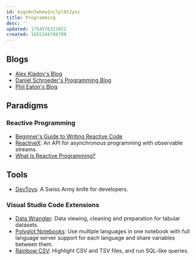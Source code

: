 ```yaml
---
id: kygx0n3whew1nclpl9t2yez
title: Programming
desc: ''
updated: 1754576321651
created: 1655244708709
---
```


## Blogs

- [Alex Kladov's Blog](https://matklad.github.io/)
- [Daniel Schroeder's Programming Blog](https://blog.danskingdom.com/)
- [Phil Eaton's Blog](https://notes.eatonphil.com/)

## Paradigms

### Reactive Programming

- [Beginner's Guide to Writing Reactive Code](https://www.freecodecamp.org/news/reactive-programming-beginner-guide/)
- [ReactiveX](https://reactivex.io/): An API for asynchronous programming
with observable streams.
- [What Is Reactive Programming?](https://www.baeldung.com/cs/reactive-programming)

## Tools

- [DevToys](https://github.com/DevToys-app/DevToys): A Swiss Army knife for developers.

### Visual Studio Code Extensions

- [Data Wrangler](https://marketplace.visualstudio.com/items?itemName=ms-toolsai.datawrangler): Data viewing, cleaning and preparation for tabular datasets.
- [Polyglot Notebooks](https://marketplace.visualstudio.com/items?itemName=ms-dotnettools.dotnet-interactive-vscode): Use multiple languages in one notebook with full language server support for each language and share variables between them.
- [Rainbow CSV](https://marketplace.visualstudio.com/items?itemName=mechatroner.rainbow-csv): Highlight CSV and TSV files, and run SQL-like queries.
